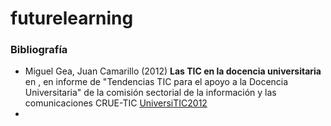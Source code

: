 # futurelearning




### Bibliografía

* Miguel Gea, Juan Camarillo (2012) **Las TIC en la docencia universitaria** en , en informe de "Tendencias TIC para el apoyo a la Docencia Universitaria" de la comisión sectorial de la información y las comunicaciones CRUE-TIC [UniversiTIC2012](https://github.com/mgea/CCpapers/blob/main/TIC_DocenciaUniversitaria/)
* 
